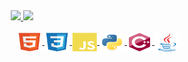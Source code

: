 <!-- ###
## 
-->
<div align="center">
  <a href="https://github.com/WalterLops">
  <img min-height="400" width="400" src="https://github-readme-stats.vercel.app/api?username=WalterLops&show_icons=true&theme=tokyonight&include_all_commits=true&count_private=true"/>
  <img min-height="400" width="450" src="https://github-readme-stats.vercel.app/api/top-langs/?username=WalterLops&layout=compact&langs_count=7&theme=tokyonight"/>
</div>

 
<div style="display: inline_block" align="end"><br>
  <img align="center" alt="Walte-HTML" height="30" width="40" src="https://raw.githubusercontent.com/devicons/devicon/master/icons/html5/html5-original.svg"/>
  <img align="center" alt="Walte-CSS" height="30" width="40" src="https://raw.githubusercontent.com/devicons/devicon/master/icons/css3/css3-original.svg"/>
  <img align="center" alt="Walter-Js" height="30" width="40" src="https://raw.githubusercontent.com/devicons/devicon/master/icons/javascript/javascript-plain.svg">
  <img align="center" alt="Walte-Python" height="30" width="40" src="https://raw.githubusercontent.com/devicons/devicon/master/icons/python/python-original.svg"/>
  <img align="center" alt="Walte-C-plus-plus" height="30" width="40" src="https://raw.githubusercontent.com/devicons/devicon/master/icons/cplusplus/cplusplus-original.svg" />
  <img align="center" alt="Walte-Java" height="30" width="40" src="https://raw.githubusercontent.com/devicons/devicon/master/icons/java/java-original.svg"/>
 <!-- <img align="center" alt="Walte-Csharp" height="30" width="40" src="https://raw.githubusercontent.com/devicons/devicon/master/icons/csharp/csharp-original.svg"/> -->
</div>

